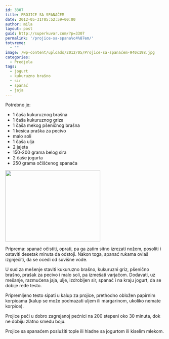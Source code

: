```yaml
---
id: 3307
title: PROJICE SA SPANAĆEM
date: 2012-05-31T05:52:59+00:00
author: mila
layout: post
guid: http://superkuvar.com/?p=3307
permalink: '/projice-sa-spana%c4%87em/'
totvreme:
  - ""
image: /wp-content/uploads/2012/05/Projice-sa-spanaćem-940x198.jpg
categories:
  - Predjela
tags:
  - jogurt
  - kukuruzno brašno
  - sir
  - spanać
  - jaja
---
```

Potrebno je:

  * 1 čaša kukuruznog brašna
  * 1 čaša kukuruznog griza
  * 1 čaša mekog pšeničnog brašna
  * 1 kesica praška za pecivo
  * malo soli
  * 1 čaša ulja
  * 2 jajeta
  * 150-200 grama belog sira
  * 2 čaše jogurta
  * 250 grama očišćenog spanaća

<img class="alignnone size-medium wp-image-3308" title="Projice sa spanaćem" src="/wp-content/uploads/2012/05/Projice-sa-spana%C4%87em-300x225.jpg" alt="" width="300" height="225" /> 

Priprema: spanać očistiti, oprati, pa ga zatim sitno izrezati nožem, posoliti i ostaviti desetak minuta da odstoji. Nakon toga, spanać rukama ovlaš izgnječiti, da se ocedi od suvišne vode.

U sud za mešenje staviti kukuruzno brašno, kukuruzni griz, pšenično brašno, prašak za pecivo i malo soli, pa izmešati varjačom. Dodavati, uz mešanje, razmućena jaja, ulje, izdrobljen sir, spanać i na kraju jogurt, da se dobije ređe testo.

Pripremljeno testo sipati u kalup za projice, prethodno obložen papirnim korpicama (kalup se može podmazati uljem ili margarinom, ukoliko nemate korpice).

Projice peći u dobro zagrejanoj pećnici na 200 stepeni oko 30 minuta, dok ne dobiju zlatno smeđu boju.

Projice sa spanaćem poslužiti tople ili hladne sa jogurtom ili kiselim mlekom.